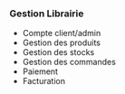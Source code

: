 ### Gestion Librairie

- Compte client/admin
- Gestion des produits
- Gestion des stocks
- Gestion des commandes
- Paiement
- Facturation